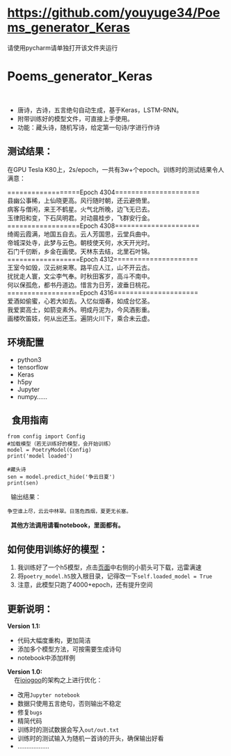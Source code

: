 
#  https://github.com/youyuge34/Poems_generator_Keras

请使用pycharm请单独打开该文件夹运行

Poems_generator_Keras
========
 
- 唐诗，古诗，五言绝句自动生成，基于Keras，LSTM-RNN。       
- 附带训练好的模型文件，可直接上手使用。         
- 功能：藏头诗，随机写诗，给定第一句诗/字进行作诗        
 
 

测试结果：
---------


在GPU Tesla K80上，2s/epoch，一共有3w+个epoch。训练时的测试结果令人满意：


==================Epoch 4304=====================     
县幽公事稀，上仙晓更高。风行随时朝，还云避倚里。     
病客与僧闲，来王不鹤星。火气北所晚，边飞无已去。     
玉律阳和变，下石凤明君。对动晨桂步，飞群安行金。      
==================Epoch 4308=====================          
绮阁云霞满，地国五自去。云人芳国思，云堂兵曲中。    
帝城深处寺，此梦与云色。朝枝使天何，水天开光时。    
石门千仞断，乡金在画使。天林东去结，北里石叶锦。     
==================Epoch 4312=====================        
王室今如毁，汉云树来寒。路平应人江，山不开云古。     
扰扰走人寰，文尘李气奉。时秋田客岁，高斗不南中。     
何以保孤危，都书丹道边。惜言为日芳，波垂日桃花。     
==================Epoch 4316=====================           
爱酒如偷蜜，心若大如去。入忆似烟春，如成台忆圣。     
我爱窦高士，如箭变素外。明成丹泥为，今风酒影重。     
画楼吹笛妓，何从出还玉。遍阴火川下，乘合未云虚。         



环境配置
-------
- python3
- tensorflow
- Keras
- h5py
- Jupyter
- numpy……      

 
食用指南
--------
```
from config import Config
#加载模型（若无训练好的模型，会开始训练）
model = PoetryModel(Config)
print('model loaded')

#藏头诗
sen = model.predict_hide('争云日夏')
print(sen)
```
 
输出结果：    
```
争空谁上尽，云云中林翠。日落危西烟，夏更无长塞。
```
 
**其他方法调用请看notebook，里面都有。**       



如何使用训练好的模型：
-------
1. 我训练好了一个h5模型，点击[页面](https://www.floydhub.com/youyuge34/projects/poems_generator/4/output/poetry_model.h5)中右侧的小箭头可下载，迅雷满速
2. 将`poetry_model.h5`放入根目录，记得改一下`self.loaded_model = True`
3. 注意，此模型只跑了4000+epoch，还有提升空间       
            
        
            
更新说明：
------------

**Version 1.1:**

- 代码大幅度重构，更加简洁                           
- 添加多个模型方法，可按需要生成诗句        
- notebook中添加样例        
 
    
**Version 1.0:**    
     
在[ioiogoo](https://github.com/ioiogoo/poetry_generator_Keras)的架构之上进行优化：

- 改用`Jupyter notebook`    
- 数据只使用五言绝句，否则输出不稳定    
- 修复`bugs`  
- 精简代码   
- 训练时的测试数据会写入`out/out.txt`   
- 训练时的测试输入为随机一首诗的开头，确保输出好看   
- ………………   
